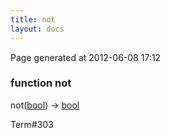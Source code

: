 ```yaml
---
title: not
layout: docs
---
```


<div class="bottom_right_note">Page generated at 2012-06-08 17:12</div>
<h3><span class="minor">function</span> not</h3>

not(<a href="/docs/bool.html">bool</a>) -> <a href="/docs/bool.html">bool</a>
<p></p>

<p><span class="extra_minor">Term#303</span></p>
